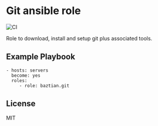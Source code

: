Git ansible role
================

![CI](https://github.com/baztian/ansible-git/workflows/CI/badge.svg)

Role to download, install and setup git plus associated tools.

Example Playbook
----------------

    - hosts: servers
      become: yes
      roles:
         - role: baztian.git

License
-------

MIT
